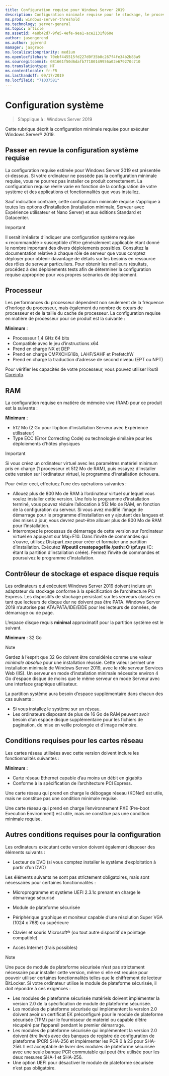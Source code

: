 ```yaml
---
title: Configuration requise pour Windows Server 2019
description: Configuration minimale requise pour le stockage, le processeur, le réseau, la mémoire et la RAM dans une nouvelle installation de Windows Server 2019.
ms.prod: windows-server-threshold
ms.technology: server-general
ms.topic: article
ms.assetid: 4a8b42d7-9fe5-4efe-9ea1-ace2131f860e
author: jasongerend
ms.author: jgerend
manager: jasgroce
ms.localizationpriority: medium
ms.openlocfilehash: 70ebf445515fd227d0f35b0c267f4fe34b2b83a9
ms.sourcegitcommit: 081661f50d6dafb77180149956a02e679270c710
ms.translationtype: HT
ms.contentlocale: fr-FR
ms.lasthandoff: 09/17/2019
ms.locfileid: "71037581"
---
```

# <a name="system-requirements"></a>Configuration système

> S’applique à : Windows Server 2019

Cette rubrique décrit la configuration minimale requise pour exécuter Windows Server&reg; 2019.

## <a name="review-system-requirements"></a>Passer en revue la configuration système requise  

La configuration requise estimée pour Windows Server 2019 est présentée ci-dessous. Si votre ordinateur ne possède pas la configuration minimale requise, vous ne pourrez pas installer ce produit correctement. La configuration requise réelle varie en fonction de la configuration de votre système et des applications et fonctionnalités que vous installez.

Sauf indication contraire, cette configuration minimale requise s’applique à toutes les options d’installation (installation minimale, Serveur avec Expérience utilisateur et Nano Server) et aux éditions Standard et Datacenter.  

> [!IMPORTANT]  
> Il serait irréaliste d’indiquer une configuration système requise « recommandée » susceptible d’être généralement applicable étant donné le nombre important des divers déploiements possibles. Consultez la documentation relative à chaque rôle de serveur que vous comptez déployer pour obtenir davantage de détails sur les besoins en ressource des rôles de serveur particuliers. Pour obtenir les meilleurs résultats, procédez à des déploiements tests afin de déterminer la configuration requise appropriée pour vos propres scénarios de déploiement.  

## <a name="processor"></a>Processeur  

Les performances du processeur dépendent non seulement de la fréquence d’horloge du processeur, mais également du nombre de cœurs de processeur et de la taille du cache de processeur. La configuration requise en matière de processeur pour ce produit est la suivante :  

**Minimum** :  
- Processeur 1,4 GHz 64 bits  
- Compatible avec le jeu d’instructions x64  
- Prend en charge NX et DEP  
- Prend en charge CMPXCHG16b, LAHF/SAHF et PrefetchW  
- Prend en charge la traduction d’adresse de second niveau (EPT ou NPT)  

Pour vérifier les capacités de votre processeur, vous pouvez utiliser l’outil [Coreinfo](https://technet.microsoft.com/sysinternals/cc835722.aspx).

## <a name="ram"></a>RAM

La configuration requise en matière de mémoire vive (RAM) pour ce produit est la suivante :  

**Minimum** :  
- 512 Mo (2 Go pour l’option d’installation Serveur avec Expérience utilisateur)
- Type ECC (Error Correcting Code) ou technologie similaire pour les déploiements d’hôtes physiques

> [!IMPORTANT]  
> Si vous créez un ordinateur virtuel avec les paramètres matériel minimum pris en charge (1 processeur et 512 Mo de RAM), puis essayez d’installer cette version sur l’ordinateur virtuel, le programme d’installation échouera.  
>   
> Pour éviter ceci, effectuez l’une des opérations suivantes :  
>   
> -   Allouez plus de 800 Mo de RAM à l’ordinateur virtuel sur lequel vous voulez installer cette version. Une fois le programme d’installation terminé, vous pouvez réduire l’allocation à 512 Mo de RAM, en fonction de la configuration du serveur. Si vous avez modifié l’image de démarrage pour le programme d’installation en y ajoutant des langues et des mises à jour, vous devrez peut-être allouer plus de 800 Mo de RAM pour l’installation.  
> -   Interrompez le processus de démarrage de cette version sur l’ordinateur virtuel en appuyant sur Maj+F10. Dans l’invite de commandes qui s’ouvre, utilisez Diskpart.exe pour créer et formater une partition d’installation. Exécutez **Wpeutil createpagefile /path=C:\pf.sys** (C: étant la partition d’installation créée). Fermez l’invite de commandes et poursuivez le programme d’installation.  

## <a name="storage-controller-and-disk-space-requirements"></a>Contrôleur de stockage et espace disque requis  
Les ordinateurs qui exécutent Windows Server 2019 doivent inclure un adaptateur du stockage conforme à la spécification de l’architecture PCI Express. Les dispositifs de stockage persistant sur les serveurs classés en tant que lecteurs de disque dur ne doivent pas être PATA. Windows Server 2019 n’autorise pas ATA/PATA/IDE/EIDE pour les lecteurs de données, de démarrage ou de page.  

L’espace disque requis **minimal** approximatif pour la partition système est le suivant.  

**Minimum** : 32 Go  

> [!NOTE]
> Gardez à l’esprit que 32 Go doivent être considérés comme une valeur *minimale absolue* pour une installation réussie. Cette valeur permet une installation minimale de Windows Server 2019, avec le rôle serveur Services Web (IIS). Un serveur en mode d’installation minimale nécessite environ 4 Go d’espace disque de moins que le même serveur en mode Serveur avec une interface graphique utilisateur. 
> 
> La partition système aura besoin d’espace supplémentaire dans chacun des cas suivants :  
> 
> -   Si vous installez le système sur un réseau.  
> -   Les ordinateurs disposant de plus de 16 Go de RAM peuvent avoir besoin d’un espace disque supplémentaire pour les fichiers de pagination, de mise en veille prolongée et d’image mémoire.  

## <a name="network-adapter-requirements"></a>Conditions requises pour les cartes réseau  

Les cartes réseau utilisées avec cette version doivent inclure les fonctionnalités suivantes :  

**Minimum** :  
- Carte réseau Ethernet capable d’au moins un débit en gigabits  
- Conforme à la spécification de l’architecture PCI Express.  

Une carte réseau qui prend en charge le débogage réseau (KDNet) est utile, mais ne constitue pas une condition minimale requise.   

Une carte réseau qui prend en charge l’environnement PXE (Pre-boot Execution Environment) est utile, mais ne constitue pas une condition minimale requise.

## <a name="other-requirements"></a>Autres conditions requises pour la configuration  
Les ordinateurs exécutant cette version doivent également disposer des éléments suivants :  

-   Lecteur de DVD (si vous comptez installer le système d’exploitation à partir d’un DVD)  

Les éléments suivants ne sont pas strictement obligatoires, mais sont nécessaires pour certaines fonctionnalités :  

- Microprogramme et système UEFI 2.3.1c prenant en charge le démarrage sécurisé  
- Module de plateforme sécurisée  

-   Périphérique graphique et moniteur capable d’une résolution Super VGA (1024 x 768) ou supérieure  

-   Clavier et souris Microsoft&reg; (ou tout autre dispositif de pointage compatible)  

-   Accès Internet (frais possibles)  

> [!NOTE]  
> Une puce de module de plateforme sécurisée n’est pas strictement nécessaire pour installer cette version, même si elle est requise pour pouvoir utiliser certaines fonctionnalités telles que le chiffrement de lecteur BitLocker. Si votre ordinateur utilise le module de plateforme sécurisée, il doit répondre à ces exigences :  
>  
> - Les modules de plateforme sécurisée matériels doivent implémenter la version 2.0 de la spécification de module de plateforme sécurisée.  
> - Les modules de plateforme sécurisée qui implémentent la version 2.0 doivent avoir un certificat EK préconfiguré pour le module de plateforme sécurisée (TPM) par le fournisseur de matériel ou capable d’être récupéré par l’appareil pendant le premier démarrage.  
> - Les modules de plateforme sécurisée qui implémentent la version 2.0 doivent être livrés avec des banques de registre de configuration de plateforme (PCR) SHA-256 et implémenter les PCR 0 à 23 pour SHA-256. Il est acceptable de livrer des modules de plateforme sécurisée avec une seule banque PCR commutable qui peut être utilisée pour les deux mesures SHA-1 et SHA-256.  
> - Une option UEFI pour désactiver le module de plateforme sécurisée n’est pas obligatoire.  
